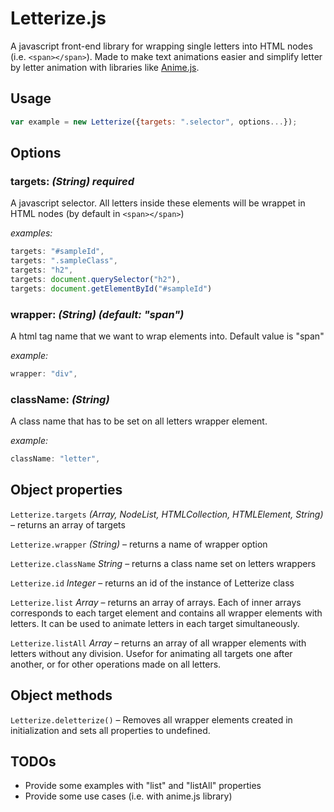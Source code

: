 # Letterize.js

A javascript front-end library for wrapping single letters into HTML nodes (i.e. `<span></span>`). Made to make text animations easier and simplify letter by letter animation with libraries like [Anime.js](https://github.com/juliangarnier/anime/).

## Usage

```javascript
var example = new Letterize({targets: ".selector", options...});
```

## Options

### targets: _(String) **required**_

A javascript selector. All letters inside these elements will be wrappet in HTML nodes (by default in `<span></span>`)

_examples:_

```javascript
targets: "#sampleId",
targets: ".sampleClass",
targets: "h2",
targets: document.querySelector("h2"),
targets: document.getElementById("#sampleId")
```

### wrapper: _(String) (default: "span")_

A html tag name that we want to wrap elements into. Default value is "span"

_example:_

```javascript
wrapper: "div",
```

### className: _(String)_

A class name that has to be set on all letters wrapper element.

_example:_

```javascript
className: "letter",
```

## Object properties

`Letterize.targets` _(Array, NodeList, HTMLCollection, HTMLElement, String)_ – returns an array of targets

`Letterize.wrapper` _(String)_ – returns a name of wrapper option

`Letterize.className` _String_ – returns a class name set on letters wrappers

`Letterize.id` _Integer_ – returns an id of the instance of Letterize class

`Letterize.list` _Array_ – returns an array of arrays. Each of inner arrays corresponds to each target element and contains all wrapper elements with letters. It can be used to animate letters in each target simultaneously.

`Letterize.listAll` _Array_ – returns an array of all wrapper elements with letters without any division. Usefor for animating all targets one after another, or for other operations made on all letters.

## Object methods

`Letterize.deletterize()` – Removes all wrapper elements created in initialization and sets all properties to undefined.

## TODOs

- Provide some examples with "list" and "listAll" properties
- Provide some use cases (i.e. with anime.js library)
